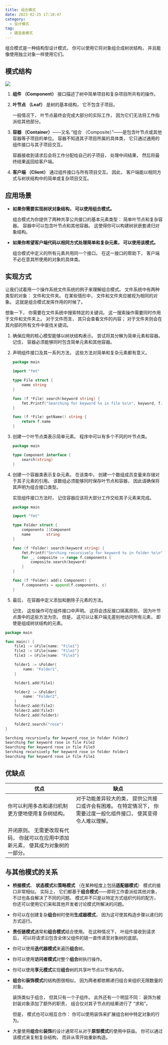 ```yaml
---
title: 组合模式
date: 2023-02-25 17:18:47
category:
  - 设计模式
tag:
  - 建造者模式
---
```


组合模式是一种结构型设计模式， 你可以使用它将对象组合成树状结构， 并且能像使用独立对象一样使用它们。

## 模式结构

![](https://refactoringguru.cn/images/patterns/diagrams/composite/structure-zh.png)

1. **组件 （Component）** 接口描述了树中简单项目和复杂项目所共有的操作。
2. **叶节点 （Leaf）** 是树的基本结构， 它不包含子项目。

    一般情况下， 叶节点最终会完成大部分的实际工作， 因为它们无法将工作指派给其他部分。
3. **容器 （Container）**——又名 “组合 （Composite）”——是包含叶节点或其他容器等子项目的单位。 容器不知道其子项目所属的具体类， 它只通过通用的组件接口与其子项目交互。

    容器接收到请求后会将工作分配给自己的子项目， 处理中间结果， 然后将最终结果返回给客户端。
4. **客户端 （Client）** 通过组件接口与所有项目交互。 因此， 客户端能以相同方式与树状结构中的简单或复杂项目交互。

## 应用场景

* **如果你需要实现树状对象结构， 可以使用组合模式。**

    组合模式为你提供了两种共享公共接口的基本元素类型： 简单叶节点和复杂容器。 容器中可以包含叶节点和其他容器。 这使得你可以构建树状嵌套递归对象结构。

* **如果你希望客户端代码以相同方式处理简单和复杂元素， 可以使用该模式。**

    组合模式中定义的所有元素共用同一个接口。 在这一接口的帮助下， 客户端不必在意其所使用的对象的具体类。

## 实现方式

让我们试着用一个操作系统文件系统的例子来理解组合模式。 文件系统中有两种类型的对象： 文件和文件夹。 在某些情形中， 文件和文件夹应被视为相同的对象。 这就是组合模式发挥作用的时候了。

想象一下， 你需要在文件系统中搜索特定的关键词。 这一搜索操作需要同时作用于文件和文件夹上。 对于文件而言， 其只会查看文件的内容； 对于文件夹则会在其内部的所有文件中查找关键词。

1. 确保应用的核心模型能够以树状结构表示。 尝试将其分解为简单元素和容器。 记住， 容器必须能够同时包含简单元素和其他容器。
2. 声明组件接口及其一系列方法， 这些方法对简单和复杂元素都有意义。

    ```go file.go: 组件接口
    package main

    import "fmt"

    type File struct {
        name string
    }

    func (f *File) search(keyword string) {
        fmt.Printf("Searching for keyword %s in file %s\n", keyword, f.name)
    }

    func (f *File) getName() string {
        return f.name
    }
    ```

3. 创建一个叶节点类表示简单元素。 程序中可以有多个不同的叶节点类。

    ```go component.go: 叶子
    package main

    type Component interface {
        search(string)
    }
    ```

4. 创建一个容器类表示复杂元素。 在该类中， 创建一个数组成员变量来存储对于其子元素的引用。 该数组必须能够同时保存叶节点和容器， 因此请确保将其声明为组合接口类型。

    实现组件接口方法时， 记住容器应该将大部分工作交给其子元素来完成。

    ```go folder.go: 组合
    package main

    import "fmt"

    type Folder struct {
        components []Component
        name       string
    }

    func (f *Folder) search(keyword string) {
        fmt.Printf("Serching recursively for keyword %s in folder %s\n", keyword, f.name)
        for _, composite := range f.components {
            composite.search(keyword)
        }
    }

    func (f *Folder) add(c Component) {
        f.components = append(f.components, c)
    }
    ```

5. 最后， 在容器中定义添加和删除子元素的方法。

    记住， 这些操作可在组件接口中声明。 这将会违反接口隔离原则， 因为叶节点类中的这些方法为空。 但是， 这可以让客户端无差别地访问所有元素， 即使是组成树状结构的元素。

```go main.go: 客户端代码
package main

func main() {
    file1 := &File{name: "File1"}
    file2 := &File{name: "File2"}
    file3 := &File{name: "File3"}

    folder1 := &Folder{
        name: "Folder1",
    }

    folder1.add(file1)

    folder2 := &Folder{
        name: "Folder2",
    }
    folder2.add(file2)
    folder2.add(file3)
    folder2.add(folder1)

    folder2.search("rose")
}
```

```go output.txt: 执行结果
Serching recursively for keyword rose in folder Folder2
Searching for keyword rose in file File2
Searching for keyword rose in file File3
Serching recursively for keyword rose in folder Folder1
Searching for keyword rose in file File1
```

## 优缺点

| 优点                                                                                | 缺点                                                                                                               |
| ----------------------------------------------------------------------------------- | ------------------------------------------------------------------------------------------------------------------ |
| 你可以利用多态和递归机制更方便地使用复杂树结构。                                    | 对于功能差异较大的类， 提供公共接口或许会有困难。 在特定情况下， 你需要过度一般化组件接口， 使其变得令人难以理解。 |
| 开闭原则。 无需更改现有代码， 你就可以在应用中添加新元素， 使其成为对象树的一部分。 |                                                                                                                    |

## 与其他模式的关系

* **桥接模式**、 **状态模式**和**策略模式** （在某种程度上包括**适配器模式**） 模式的接口非常相似。 实际上， 它们都基于**组合模式**——即将工作委派给其他对象， 不过也各自解决了不同的问题。 模式并不只是以特定方式组织代码的配方， 你还可以使用它们来和其他开发者讨论模式所解决的问题。
* 你可以在创建复杂**组合**树时使用**生成器模式**， 因为这可使其构造步骤以递归的方式运行。
* **责任链模式**通常和**组合模式**结合使用。 在这种情况下， 叶组件接收到请求后， 可以将请求沿包含全体父组件的链一直传递至对象树的底部。
* 你可以使用**迭代器模式**来遍历**组合**树。
* 你可以使用**访问者模式**对整个**组合**树执行操作。
* 你可以使用**享元模式**实现**组合**树的共享叶节点以节省内存。
* **组合**和**装饰模式**的结构图很相似， 因为两者都依赖递归组合来组织无限数量的对象。

    装饰类似于组合， 但其只有一个子组件。 此外还有一个明显不同： 装饰为被封装对象添加了额外的职责， 组合仅对其子节点的结果进行了 “求和”。

    但是， 模式也可以相互合作： 你可以使用装饰来扩展组合树中特定对象的行为。
* 大量使用**组合**和**装饰**的设计通常可从对于**原型模式**的使用中获益。 你可以通过该模式来复制复杂结构， 而非从零开始重新构造。
